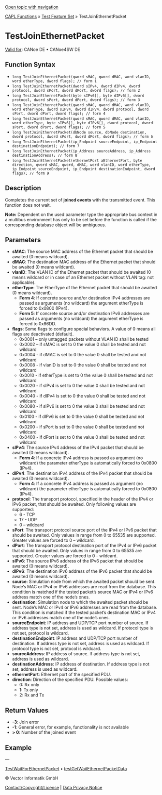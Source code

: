 [Open topic with navigation](../../../../../CANoeDEFamily.htm#Topics/CAPLFunctions/Test/Functions/CAPLfunctionTestJoinEthernetPacket.md)

[CAPL Functions](../../CAPLfunctions.md) » [Test Feature Set](../CAPLfunctionsTFSOverview.md) » TestJoinEthernetPacket

# TestJoinEthernetPacket

[Valid for](../../../Shared/FeatureAvailability.md): CANoe DE • CANoe4SW DE

## Function Syntax

- `long TestJoinEthernetPacket(qword sMAC, qword dMAC, word vlanID, word etherType, dword flags); // form 1`
- `long TestJoinEthernetPacket(dword sIPv4, dword dIPv4, dword protocol, dword sPort, dword dPort, dword flags); // form 2`
- `long TestJoinEthernetPacket(byte sIPv6[], byte dIPv6[], dword protocol, dword sPort, dword dPort, dword flags); // form 3`
- `long TestJoinEthernetPacket(qword sMAC, qword dMAC, word vlanID, word etherType, dword sIPv4, dword dIPv4, dword protocol, dword sPort, dword dPort, dword flags); // form 4`
- `long TestJoinEthernetPacket(qword sMAC, qword dMAC, word vlanID, word etherType, byte sIPv6[], byte dIPv6[], dword protocol, dword sPort, dword dPort, dword flags); // form 5`
- `long TestJoinEthernetPacket(dbNode source, dbNode destination, dword protocol, dword sPort, dword dPort, dword flags); // form 6`
- `long TestJoinEthernetPacket(ip_Endpoint sourceEndpoint, ip_Endpoint destinationEndpoint); // form 7`
- `long TestJoinEthernetPacket(ip_Address sourceAddress, ip_Address destinationAddress); // form 8`
- `long TestJoinEthernetPacket(ethernetPort aEthernetPort, byte direction, qword sMAC, qword, dMAC, word vlanID, word etherType, ip_Endpoint sourceEndpoint, ip_Endpoint destinationEndpoint, dword flags); // form 9`

## Description

Completes the current set of **joined events** with the transmitted event. This function does not wait.

**Note:** Dependent on the used parameter type the appropriate bus context in a multibus environment has only to be set before the function is called if the corresponding database object will be ambiguous.

## Parameters

- **sMAC**: The source MAC address of the Ethernet packet that should be awaited (0 means wildcard).
- **dMAC**: The destination MAC address of the Ethernet packet that should be awaited (0 means wildcard).
- **vlanID**: The VLAN ID of the Ethernet packet that should be awaited (0 means wildcard or in case of an Ethernet packet without VLAN tag: not applicable).
- **etherType**: The EtherType of the Ethernet packet that should be awaited (0 means wildcard).
  - **Form 4**: If concrete source and/or destination IPv4 addresses are passed as arguments (no wildcard) the argument etherType is forced to 0x0800 (IPv4).
  - **Form 5**: If concrete source and/or destination IPv6 addresses are passed as arguments (no wildcard) the argument etherType is forced to 0x86DD.
- **flags**: Some flags to configure special behaviors. A value of 0 means all flags are deactivated (default).
  - 0x0001 – only untagged packets without VLAN ID shall be tested
  - 0x0002 – if sMAC is set to 0 the value 0 shall be tested and not wildcard
  - 0x0004 - if dMAC is set to 0 the value 0 shall be tested and not wildcard
  - 0x0008 - if vlanID is set to 0 the value 0 shall be tested and not wildcard
  - 0x0010 - if etherType is set to 0 the value 0 shall be tested and not wildcard
  - 0x0020 - if sIPv4 is set to 0 the value 0 shall be tested and not wildcard
  - 0x0040 - if dIPv4 is set to 0 the value 0 shall be tested and not wildcard
  - 0x0080 - if sIPv6 is set to 0 the value 0 shall be tested and not wildcard
  - 0x0100 - if dIPv6 is set to 0 the value 0 shall be tested and not wildcard
  - 0x0200 - if sPort is set to 0 the value 0 shall be tested and not wildcard
  - 0x0400 - if dPort is set to 0 the value 0 shall be tested and not wildcard
- **sIPv4**: The source IPv4 address of the IPv4 packet that should be awaited (0 means wildcard).
  - **Form 4**: If a concrete IPv4 address is passed as argument (no wildcard) the parameter etherType is automatically forced to 0x0800 (IPv4).
- **dIPv4**: The destination IPv4 address of the IPv4 packet that should be awaited (0 means wildcard).
  - **Form 4**: If a concrete IPv4 address is passed as argument (no wildcard) the parameter etherType is automatically forced to 0x0800 (IPv4).
- **protocol**: The transport protocol, specified in the header of the IPv4 or IPv6 packet, that should be awaited. Only following values are supported:
  - 6 - TCP
  - 17 - UDP
  - 0 – wildcard
- **sPort**: The transport protocol source port of the IPv4 or IPv6 packet that should be awaited. Only values in range from 0 to 65535 are supported. Greater values are forced to 0 – wildcard.
- **dPort**: The transport protocol destination port of the IPv4 or IPv6 packet that should be awaited. Only values in range from 0 to 65535 are supported. Greater values are forced to 0 - wildcard.
- **sIPv6**: The source IPv6 address of the IPv6 packet that should be awaited (0 means wildcard).
- **dIPv6**: The destination IPv6 address of the IPv6 packet that should be awaited (0 means wildcard).
- **source**: Simulation node from which the awaited packet should be sent. Node’s MAC or IPv4 or IPv6 addresses are read from the database. This condition is matched if the tested packet’s source MAC or IPv4 or IPv6 address match one of the node’s ones.
- **destination**: Simulation node to which the awaited packet should be sent. Node’s MAC or IPv4 or IPv6 addresses are read from the database. This condition is matched if the tested packet’s destination MAC or IPv4 or IPv6 addresses match one of the node’s ones.
- **sourceEndpoint**: IP address and UDP/TCP port number of source. If address type is not set, address is used as wildcard. If protocol type is not set, protocol is wildcard.
- **destinationEndpoint**: IP address and UDP/TCP port number of destination. If address type is not set, address is used as wildcard. If protocol type is not set, protocol is wildcard.
- **sourceAddress**: IP address of source. If address type is not set, address is used as wildcard.
- **destinationAddress**: IP address of destination. If address type is not set, address is used as wildcard.
- **ethernetPort**: Ethernet port of the specified PDU.
- **direction**: Direction of the specified PDU. Possible values:
  - 0: Rx only
  - 1: Tx only
  - 2: Rx and Tx

## Return Values

- **-3**: Join error
- **-1**: General error, for example, functionality is not available
- **> 0**: Number of the joined event

## Example

—

[TestWaitForEthernetPacket](CAPLfunctionTestWaitForEthernetPacket.md) • [testGetWaitEthernetPacketData](CAPLfunctionTestGetWaitEthernetPacketData.md)

© Vector Informatik GmbH

[Contact/Copyright/License](../../../Shared/ContactCopyrightLicense.md) | [Data Privacy Notice](https://www.vector.com/int/en/company/get-info/privacy-policy/)
